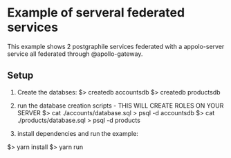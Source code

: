 Example of serveral federated services
======================================
This example shows 2 postgraphile services federated with a appolo-server service all federated through @apollo-gateway.


Setup
-----
1) Create the databses: 
$> createdb accountsdb
$> createdb productsdb

2) run the database creation scripts - THIS WILL CREATE ROLES ON YOUR SERVER
$> cat ./accounts/database.sql > psql -d accountsdb
$> cat ./products/database.sql > psql -d products

3) install dependencies and run the example:

$> yarn install
$> yarn run